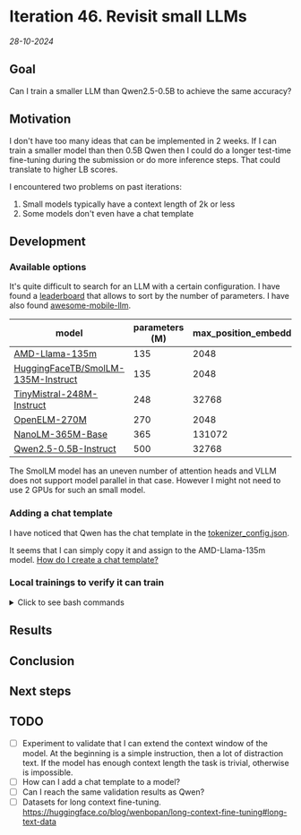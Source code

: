 # Iteration 46. Revisit small LLMs

_28-10-2024_

## Goal

Can I train a smaller LLM than Qwen2.5-0.5B to achieve the same accuracy?

## Motivation

I don't have too many ideas that can be implemented in 2 weeks. If I can train a smaller model than
then 0.5B Qwen then I could do a longer test-time fine-tuning during the submission or do more
inference steps. That could translate to higher LB scores.

I encountered two problems on past iterations:

1. Small models typically have a context length of 2k or less
2. Some models don't even have a chat template

## Development

### Available options

It's quite difficult to search for an LLM with a certain configuration. I have found a [leaderboard](https://huggingface.co/datasets/open-llm-leaderboard/contents/viewer/default/train?sort%5Bcolumn%5D=%23Params+%28B%29&sort%5Bdirection%5D=asc&row=512)
that allows to sort by the number of parameters. I have also found [awesome-mobile-llm](https://github.com/stevelaskaridis/awesome-mobile-llm).

| model                                                                                           | parameters (M) | max_position_embeddings | rope_theta | attention heads | has chat-template? |
|-------------------------------------------------------------------------------------------------|----------------|-------------------------|------------|-----------------|--------------------|
| [AMD-Llama-135m](https://huggingface.co/amd/AMD-Llama-135m)                                     | 135            | 2048                    | 1.00E+04   | 12              | FALSE              |
| [HuggingFaceTB/SmolLM-135M-Instruct](https://huggingface.co/HuggingFaceTB/SmolLM-135M-Instruct) | 135            | 2048                    | 1.00E+04   | 9               | TRUE               |
| [TinyMistral-248M-Instruct](https://huggingface.co/Locutusque/TinyMistral-248M-Instruct)        | 248            | 32768                   | 1.00E+04   | 32              | FALSE              |
| [OpenELM-270M](https://huggingface.co/apple/OpenELM-270M)                                       | 270            | 2048                    | -          | ?               | FALSE              |
| [NanoLM-365M-Base](https://huggingface.co/Mxode/NanoLM-365M-Base)                               | 365            | 131072                  | 1.00E+06   | 14              | TRUE               |
| [Qwen2.5-0.5B-Instruct](https://huggingface.co/Qwen/Qwen2.5-0.5B-Instruct)                      | 500            | 32768                   | 1.00E+06   | 14              | TRUE               |

The SmolLM model has an uneven number of attention heads and VLLM does not support model parallel in that case. However
I might not need to use 2 GPUs for such an small model.

### Adding a chat template

I have noticed that Qwen has the chat template in the [tokenizer_config.json](https://huggingface.co/Qwen/Qwen2.5-0.5B-Instruct/blob/main/tokenizer_config.json#L198).

It seems that I can simply copy it and assign to the AMD-Llama-135m model. [How do I create a chat template?](https://huggingface.co/docs/transformers/main/en/chat_templating#how-do-i-create-a-chat-template)

### Local trainings to verify it can train

<details>
  <summary>Click to see bash commands</summary>

```bash
python fine-tuning.py \
--model_path /home/gbarbadillo/data/Qwen2.5-0.5B-Instruct \
--output_dir /mnt/hdd0/Kaggle/arc24/models/20241028_debug_small_LLMs/01_Qwen2.5-0.5B-Instruct \
--train_datasets /mnt/hdd0/Kaggle/arc24/data/arc-agi_training_challenges.json output-from-examples-v1 \
--val_dataset /mnt/hdd0/Kaggle/arc24/data/arc-agi_evaluation_challenges.json output-from-examples-v1 \
--grid_encoder "GridShapeEncoder(RowNumberEncoder(MinimalGridEncoder()))" \
--device_map None \
--lora_r 32 \
--max_steps 10 \
--logging_steps 1 \
--eval_steps 200 \
--batch_size 16 \
--learning_rate 1e-4 \
--max_seq_len 4096 \
--no-resume_from_checkpoint \
--random_seed 7 \
--verbose

python fine-tuning.py \
--model_path /home/gbarbadillo/data/NanoLM-0.3B-Instruct-v2 \
--output_dir /mnt/hdd0/Kaggle/arc24/models/20241028_debug_small_LLMs/02_NanoLM-0.3B-Instruct-v2 \
--train_datasets /mnt/hdd0/Kaggle/arc24/data/arc-agi_training_challenges.json output-from-examples-v1 \
--val_dataset /mnt/hdd0/Kaggle/arc24/data/arc-agi_evaluation_challenges.json output-from-examples-v1 \
--grid_encoder "GridShapeEncoder(RowNumberEncoder(MinimalGridEncoder()))" \
--device_map None \
--lora_r 32 \
--max_steps 10 \
--logging_steps 1 \
--eval_steps 200 \
--batch_size 16 \
--learning_rate 1e-4 \
--max_seq_len 4096 \
--no-resume_from_checkpoint \
--random_seed 7 \
--verbose
```

</details>

## Results

## Conclusion

## Next steps

## TODO

- [ ] Experiment to validate that I can extend the context window of the model. At the beginning is a simple instruction, then a lot of distraction text. If the model has enough context length the task is trivial, otherwise is impossible.
- [ ] How can I add a chat template to a model?
- [ ] Can I reach the same validation results as Qwen?
- [ ] Datasets for long context fine-tuning. https://huggingface.co/blog/wenbopan/long-context-fine-tuning#long-text-data
